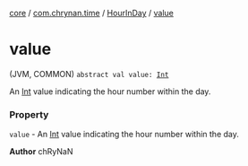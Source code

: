 [core](../../index.md) / [com.chrynan.time](../index.md) / [HourInDay](index.md) / [value](./value.md)

# value

(JVM, COMMON) `abstract val value: `[`Int`](https://kotlinlang.org/api/latest/jvm/stdlib/kotlin/-int/index.html)

An [Int](https://kotlinlang.org/api/latest/jvm/stdlib/kotlin/-int/index.html) value indicating the hour number within the day.

### Property

`value` - An [Int](https://kotlinlang.org/api/latest/jvm/stdlib/kotlin/-int/index.html) value indicating the hour number within the day.

**Author**
chRyNaN


